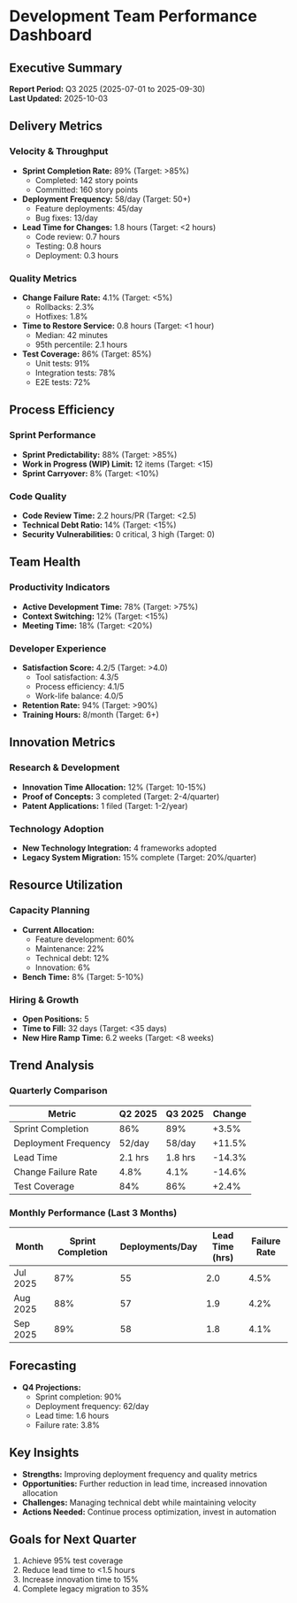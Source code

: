 # Development Team Performance Dashboard

## Executive Summary
**Report Period:** Q3 2025 (2025-07-01 to 2025-09-30)  
**Last Updated:** 2025-10-03  

## Delivery Metrics

### Velocity & Throughput
- **Sprint Completion Rate:** 89% (Target: >85%)
  - Completed: 142 story points
  - Committed: 160 story points
- **Deployment Frequency:** 58/day (Target: 50+)
  - Feature deployments: 45/day
  - Bug fixes: 13/day
- **Lead Time for Changes:** 1.8 hours (Target: <2 hours)
  - Code review: 0.7 hours
  - Testing: 0.8 hours
  - Deployment: 0.3 hours

### Quality Metrics
- **Change Failure Rate:** 4.1% (Target: <5%)
  - Rollbacks: 2.3%
  - Hotfixes: 1.8%
- **Time to Restore Service:** 0.8 hours (Target: <1 hour)
  - Median: 42 minutes
  - 95th percentile: 2.1 hours
- **Test Coverage:** 86% (Target: 85%)
  - Unit tests: 91%
  - Integration tests: 78%
  - E2E tests: 72%

## Process Efficiency

### Sprint Performance
- **Sprint Predictability:** 88% (Target: >85%)
- **Work in Progress (WIP) Limit:** 12 items (Target: <15)
- **Sprint Carryover:** 8% (Target: <10%)

### Code Quality
- **Code Review Time:** 2.2 hours/PR (Target: <2.5)
- **Technical Debt Ratio:** 14% (Target: <15%)
- **Security Vulnerabilities:** 0 critical, 3 high (Target: 0)

## Team Health

### Productivity Indicators
- **Active Development Time:** 78% (Target: >75%)
- **Context Switching:** 12% (Target: <15%)
- **Meeting Time:** 18% (Target: <20%)

### Developer Experience
- **Satisfaction Score:** 4.2/5 (Target: >4.0)
  - Tool satisfaction: 4.3/5
  - Process efficiency: 4.1/5
  - Work-life balance: 4.0/5
- **Retention Rate:** 94% (Target: >90%)
- **Training Hours:** 8/month (Target: 6+)

## Innovation Metrics

### Research & Development
- **Innovation Time Allocation:** 12% (Target: 10-15%)
- **Proof of Concepts:** 3 completed (Target: 2-4/quarter)
- **Patent Applications:** 1 filed (Target: 1-2/year)

### Technology Adoption
- **New Technology Integration:** 4 frameworks adopted
- **Legacy System Migration:** 15% complete (Target: 20%/quarter)

## Resource Utilization

### Capacity Planning
- **Current Allocation:**
  - Feature development: 60%
  - Maintenance: 22%
  - Technical debt: 12%
  - Innovation: 6%
- **Bench Time:** 8% (Target: 5-10%)

### Hiring & Growth
- **Open Positions:** 5
- **Time to Fill:** 32 days (Target: <35 days)
- **New Hire Ramp Time:** 6.2 weeks (Target: <8 weeks)

## Trend Analysis

### Quarterly Comparison
| Metric | Q2 2025 | Q3 2025 | Change |
|--------|---------|---------|--------|
| Sprint Completion | 86% | 89% | +3.5% |
| Deployment Frequency | 52/day | 58/day | +11.5% |
| Lead Time | 2.1 hrs | 1.8 hrs | -14.3% |
| Change Failure Rate | 4.8% | 4.1% | -14.6% |
| Test Coverage | 84% | 86% | +2.4% |

### Monthly Performance (Last 3 Months)
| Month | Sprint Completion | Deployments/Day | Lead Time (hrs) | Failure Rate |
|-------|------------------|-----------------|-----------------|--------------|
| Jul 2025 | 87% | 55 | 2.0 | 4.5% |
| Aug 2025 | 88% | 57 | 1.9 | 4.2% |
| Sep 2025 | 89% | 58 | 1.8 | 4.1% |

## Forecasting
- **Q4 Projections:**
  - Sprint completion: 90%
  - Deployment frequency: 62/day
  - Lead time: 1.6 hours
  - Failure rate: 3.8%

## Key Insights
- **Strengths:** Improving deployment frequency and quality metrics
- **Opportunities:** Further reduction in lead time, increased innovation allocation
- **Challenges:** Managing technical debt while maintaining velocity
- **Actions Needed:** Continue process optimization, invest in automation

## Goals for Next Quarter
1. Achieve 95% test coverage
2. Reduce lead time to <1.5 hours
3. Increase innovation time to 15%
4. Complete legacy migration to 35%